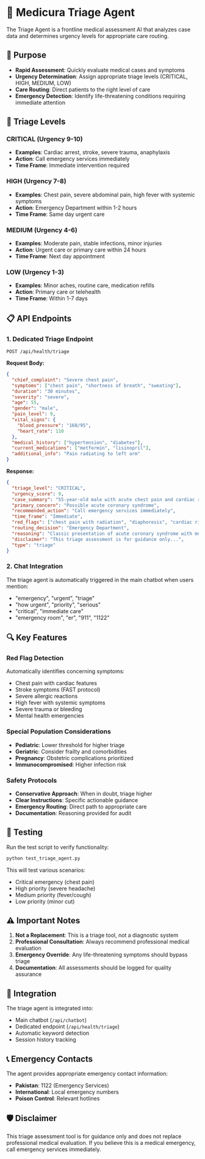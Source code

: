 # 🏥 Medicura Triage Agent

The Triage Agent is a frontline medical assessment AI that analyzes case data and determines urgency levels for appropriate care routing.

## 🎯 Purpose

- **Rapid Assessment**: Quickly evaluate medical cases and symptoms
- **Urgency Determination**: Assign appropriate triage levels (CRITICAL, HIGH, MEDIUM, LOW)
- **Care Routing**: Direct patients to the right level of care
- **Emergency Detection**: Identify life-threatening conditions requiring immediate attention

## 🚨 Triage Levels

### CRITICAL (Urgency 9-10)
- **Examples**: Cardiac arrest, stroke, severe trauma, anaphylaxis
- **Action**: Call emergency services immediately
- **Time Frame**: Immediate intervention required

### HIGH (Urgency 7-8)
- **Examples**: Chest pain, severe abdominal pain, high fever with systemic symptoms
- **Action**: Emergency Department within 1-2 hours
- **Time Frame**: Same day urgent care

### MEDIUM (Urgency 4-6)
- **Examples**: Moderate pain, stable infections, minor injuries
- **Action**: Urgent care or primary care within 24 hours
- **Time Frame**: Next day appointment

### LOW (Urgency 1-3)
- **Examples**: Minor aches, routine care, medication refills
- **Action**: Primary care or telehealth
- **Time Frame**: Within 1-7 days

## 📋 API Endpoints

### 1. Dedicated Triage Endpoint
```http
POST /api/health/triage
```

**Request Body:**
```json
{
  "chief_complaint": "Severe chest pain",
  "symptoms": ["chest pain", "shortness of breath", "sweating"],
  "duration": "30 minutes",
  "severity": "severe",
  "age": 55,
  "gender": "male",
  "pain_level": 9,
  "vital_signs": {
    "blood_pressure": "160/95",
    "heart_rate": 110
  },
  "medical_history": ["hypertension", "diabetes"],
  "current_medications": ["metformin", "lisinopril"],
  "additional_info": "Pain radiating to left arm"
}
```

**Response:**
```json
{
  "triage_level": "CRITICAL",
  "urgency_score": 9,
  "case_summary": "55-year-old male with acute chest pain and cardiac risk factors",
  "primary_concern": "Possible acute coronary syndrome",
  "recommended_action": "Call emergency services immediately",
  "time_frame": "Immediate",
  "red_flags": ["chest pain with radiation", "diaphoresis", "cardiac risk factors"],
  "routing_decision": "Emergency Department",
  "reasoning": "Classic presentation of acute coronary syndrome with multiple risk factors",
  "disclaimer": "This triage assessment is for guidance only...",
  "type": "triage"
}
```

### 2. Chat Integration
The triage agent is automatically triggered in the main chatbot when users mention:
- "emergency", "urgent", "triage"
- "how urgent", "priority", "serious"
- "critical", "immediate care"
- "emergency room", "er", "911", "1122"

## 🔍 Key Features

### Red Flag Detection
Automatically identifies concerning symptoms:
- Chest pain with cardiac features
- Stroke symptoms (FAST protocol)
- Severe allergic reactions
- High fever with systemic symptoms
- Severe trauma or bleeding
- Mental health emergencies

### Special Population Considerations
- **Pediatric**: Lower threshold for higher triage
- **Geriatric**: Consider frailty and comorbidities
- **Pregnancy**: Obstetric complications prioritized
- **Immunocompromised**: Higher infection risk

### Safety Protocols
- **Conservative Approach**: When in doubt, triage higher
- **Clear Instructions**: Specific actionable guidance
- **Emergency Routing**: Direct path to appropriate care
- **Documentation**: Reasoning provided for audit

## 🧪 Testing

Run the test script to verify functionality:

```bash
python test_triage_agent.py
```

This will test various scenarios:
- Critical emergency (chest pain)
- High priority (severe headache)
- Medium priority (fever/cough)
- Low priority (minor cut)

## ⚠️ Important Notes

1. **Not a Replacement**: This is a triage tool, not a diagnostic system
2. **Professional Consultation**: Always recommend professional medical evaluation
3. **Emergency Override**: Any life-threatening symptoms should bypass triage
4. **Documentation**: All assessments should be logged for quality assurance

## 🔧 Integration

The triage agent is integrated into:
- Main chatbot (`/api/chatbot`)
- Dedicated endpoint (`/api/health/triage`)
- Automatic keyword detection
- Session history tracking

## 📞 Emergency Contacts

The agent provides appropriate emergency contact information:
- **Pakistan**: 1122 (Emergency Services)
- **International**: Local emergency numbers
- **Poison Control**: Relevant hotlines

## 🛡️ Disclaimer

This triage assessment tool is for guidance only and does not replace professional medical evaluation. If you believe this is a medical emergency, call emergency services immediately.